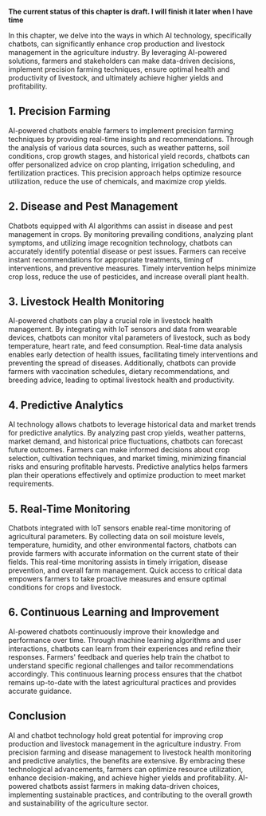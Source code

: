 **The current status of this chapter is draft. I will finish it later when I have time**

In this chapter, we delve into the ways in which AI technology, specifically chatbots, can significantly enhance crop production and livestock management in the agriculture industry. By leveraging AI-powered solutions, farmers and stakeholders can make data-driven decisions, implement precision farming techniques, ensure optimal health and productivity of livestock, and ultimately achieve higher yields and profitability.

**1. Precision Farming**
------------------------

AI-powered chatbots enable farmers to implement precision farming techniques by providing real-time insights and recommendations. Through the analysis of various data sources, such as weather patterns, soil conditions, crop growth stages, and historical yield records, chatbots can offer personalized advice on crop planting, irrigation scheduling, and fertilization practices. This precision approach helps optimize resource utilization, reduce the use of chemicals, and maximize crop yields.

**2. Disease and Pest Management**
----------------------------------

Chatbots equipped with AI algorithms can assist in disease and pest management in crops. By monitoring prevailing conditions, analyzing plant symptoms, and utilizing image recognition technology, chatbots can accurately identify potential disease or pest issues. Farmers can receive instant recommendations for appropriate treatments, timing of interventions, and preventive measures. Timely intervention helps minimize crop loss, reduce the use of pesticides, and increase overall plant health.

**3. Livestock Health Monitoring**
----------------------------------

AI-powered chatbots can play a crucial role in livestock health management. By integrating with IoT sensors and data from wearable devices, chatbots can monitor vital parameters of livestock, such as body temperature, heart rate, and feed consumption. Real-time data analysis enables early detection of health issues, facilitating timely interventions and preventing the spread of diseases. Additionally, chatbots can provide farmers with vaccination schedules, dietary recommendations, and breeding advice, leading to optimal livestock health and productivity.

**4. Predictive Analytics**
---------------------------

AI technology allows chatbots to leverage historical data and market trends for predictive analytics. By analyzing past crop yields, weather patterns, market demand, and historical price fluctuations, chatbots can forecast future outcomes. Farmers can make informed decisions about crop selection, cultivation techniques, and market timing, minimizing financial risks and ensuring profitable harvests. Predictive analytics helps farmers plan their operations effectively and optimize production to meet market requirements.

**5. Real-Time Monitoring**
---------------------------

Chatbots integrated with IoT sensors enable real-time monitoring of agricultural parameters. By collecting data on soil moisture levels, temperature, humidity, and other environmental factors, chatbots can provide farmers with accurate information on the current state of their fields. This real-time monitoring assists in timely irrigation, disease prevention, and overall farm management. Quick access to critical data empowers farmers to take proactive measures and ensure optimal conditions for crops and livestock.

**6. Continuous Learning and Improvement**
------------------------------------------

AI-powered chatbots continuously improve their knowledge and performance over time. Through machine learning algorithms and user interactions, chatbots can learn from their experiences and refine their responses. Farmers' feedback and queries help train the chatbot to understand specific regional challenges and tailor recommendations accordingly. This continuous learning process ensures that the chatbot remains up-to-date with the latest agricultural practices and provides accurate guidance.

**Conclusion**
--------------

AI and chatbot technology hold great potential for improving crop production and livestock management in the agriculture industry. From precision farming and disease management to livestock health monitoring and predictive analytics, the benefits are extensive. By embracing these technological advancements, farmers can optimize resource utilization, enhance decision-making, and achieve higher yields and profitability. AI-powered chatbots assist farmers in making data-driven choices, implementing sustainable practices, and contributing to the overall growth and sustainability of the agriculture sector.
